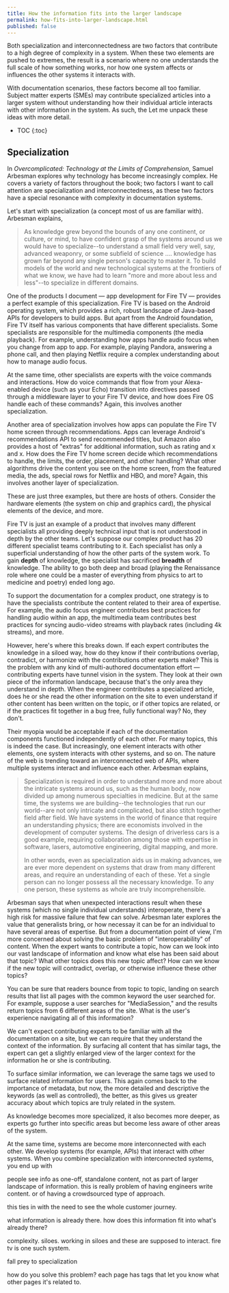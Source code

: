 ```yaml
---
title: How the information fits into the larger landscape
permalink: how-fits-into-larger-landscape.html
published: false
---
```


Both specialization and interconnectedness are two factors that contribute to a high degree of complexity in a system. When these two elements are pushed to extremes, the result is a scenario where no one understands the full scale of how something works, nor how one system affects or influences the other systems it interacts with.

With documentation scenarios, these factors become all too familiar. Subject matter experts (SMEs) may contribute specialized articles into a larger system without understanding how their individual article interacts with other information in the system. As such, the Let me unpack these ideas with more detail.

* TOC
{:toc}

## Specialization

In *Overcomplicated: Technology at the Limits of Comprehension*, Samuel Arbesman explores why technology has become increasingly complex. He covers a variety of factors throughout the book; two factors I want to call attention are specialization and interconnectedness, as these two factors have a special resonance with complexity in documentation systems.

Let's start with specialization (a concept most of us are familiar with). Arbesman explains,

> As knowledge grew beyond the bounds of any one continent, or culture, or mind, to have confident grasp of the systems around us we would have to specialize--to understand a small field very well, say, advanced weaponry, or some subfield of science .... knowledge has grown far beyond any single person's capacity to master it. To build models of the world and new technological systems at the frontiers of what we know, we have had to learn "more and more about less and less"--to specialize in different domains.  

One of the products I document &mdash; app development for Fire TV &mdash; provides a perfect example of this specialization. Fire TV is based on the Android operating system, which provides a rich, robust landscape of Java-based APIs for developers to build apps. But apart from the Android foundation, Fire TV itself has various components that have different specialists. Some specialists are responsible for the multimedia components (the media playback). For example, understanding how apps handle audio focus when you change from app to app. For example, playing Pandora, answering a phone call, and then playing Netflix require a complex understanding about how to manage audio focus.

At the same time, other specialists are experts with the voice commands and interactions. How do voice commands that flow from your Alexa-enabled device (such as your Echo) transition into directives passed through a middleware layer to your Fire TV device, and how does Fire OS handle each of these commands? Again, this involves another specialization.

Another area of specialization involves how apps can populate the Fire TV home screen through recommendations. Apps can leverage Android's recommendations API to send recommended titles, but Amazon also provides a host of "extras" for additional information, such as rating and x and x. How does the Fire TV home screen decide which recommendations to handle, the limits, the order, placement, and other handling? What other algorithms drive the content you see on the home screen, from the featured media, the ads, special rows for Netflix and HBO, and more? Again, this involves another layer of specialization.

These are just three examples, but there are hosts of others. Consider the hardware elements (the system on chip and graphics card), the physical elements of the device, and more.

Fire TV is just an example of a product that involves many different specialists all providing deeply technical input that is not understood in depth by the other teams. Let's suppose our complex product has 20 different specialist teams contributing to it. Each specialist has only a superficial understanding of how the other parts of the system work. To gain **depth** of knowledge, the specialist has sacrificed **breadth** of knowledge. The ability to go both deep and broad (playing the Renaissance role where one could be a master of everything from physics to art to medicine and poetry) ended long ago.

To support the documentation for a complex product, one strategy is to have the specialists contribute the content related to their area of expertise. For example, the audio focus engineer contributes best practices for handling audio within an app, the multimedia team contributes best practices for syncing audio-video streams with playback rates (including 4k streams), and more.

However, here's where this breaks down. If each expert contributes the knowledge in a siloed way, how do they know if their contributions overlap, contradict, or harmonize with the contributions other experts make? This is the problem with any kind of multi-authored documentation effort &mdash; contributing experts have tunnel vision in the system. They look at their own piece of the information landscape, because that's the only area they understand in depth. When the engineer contributes a specialized article, does he or she read the other information on the site to even understand if other content has been written on the topic, or if other topics are related, or if the practices fit together in a bug free, fully functional way? No, they don't.

Their myopia would be acceptable if each of the documentation components functioned independently of each other. For many topics, this is indeed the case. But increasingly, one element interacts with other elements, one system interacts with other systems, and so on. The nature of the web is trending toward an interconnected web of APIs, where multiple systems interact and influence each other. Arbesman explains,

> Specialization is required in order to understand more and more about the intricate systems around us, such as the human body, now divided up among numerous specialties in medicine. But at the same time, the systems we are building--the technologies that run our world--are not only intricate and complicated, but also stitch together field after field. We have systems in the world of finance that require an understanding physics; there are economists involved in the development of computer systems. The design of driverless cars is a good example, requiring collaboration among those with expertise in software, lasers, automotive engineering, digital mapping, and more.
>
> In other words, even as specialization aids us in making advances, we are ever more dependent on systems that draw from many different areas, and require an understanding of each of these. Yet a single person can no longer possess all the necessary knowledge. To any one person, these systems as whole are truly incomprehensible.

Arbesman says that when unexpected interactions result when these systems (which no single individual understands) interoperate, there's a high risk for massive failure that few can solve. Arbesman later explores the value that generalists bring, or how necessay it can be for an individual to have several areas of expertise. But from a documentation point of view, I'm more concerned about solving the basic problem of "interoperability" of content. When the expert wants to contribute a topic, how can we look into our vast landscape of information and know what else has been said about that topic? What other topics does this new topic affect? How can we know if the new topic will contradict, overlap, or otherwise influence these other topics?

You can be sure that readers bounce from topic to topic, landing on search results that list all pages with the common keyword the user searched for. For example, suppose a user searches for "MediaSession," and the results return topics from 6 different areas of the site. What is the user's experience navigating all of this information?

We can't expect contributing experts to be familiar with all the documentation on a site, but we can require that they understand the context of the information. By surfacing all content that has similar tags, the expert can get a slightly enlarged view of the larger context for the information he or she is contributing.

To surface similar information, we can leverage the same tags we used to surface related information for users. This again comes back to the importance of metadata, but now, the more detailed and descriptive the keywords (as well as controlled), the better, as this gives us greater accuracy about which topics are truly related in the system.




As knowledge becomes more specialized, it also becomes more deeper, as experts go further into specific areas but become less aware of other areas of the system.

At the same time, systems are become more interconnected with each other. We develop systems (for example, APIs) that interact with other systems. When you combine specialization with interconnected systems, you end up with

<!--  -->




people see info as one-off, standalone content, not as part of larger landscape of information. this is really problem of having engineers write content. or of having a crowdsourced type of approach.

this ties in with the need to see the whole customer journey.

what information is already there. how does this information fit into what's already there?

complexity. siloes. working in siloes and these are supposed to interact. fire tv is one such system.

fall prey to specialization

how do you solve this problem? each page has tags that let you know what other pages it's related to.
